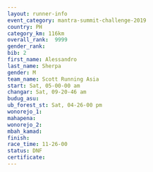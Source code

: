 ```yaml
---
layout: runner-info 
event_category: mantra-summit-challenge-2019 
country: PH
category_km: 116km 
overall_rank:  9999
gender_rank: 
bib: 2
first_name: Alessandro
last_name: Sherpa
gender: M
team_name: Scott Running Asia
start: Sat, 05-00-00 am
changar: Sat, 09-20-46 am
budug_asu: 
ub_forest_st: Sat, 04-26-00 pm
wonorejo_1: 
mahapena: 
wonorejo_2: 
mbah_kamad: 
finish: 
race_time: 11-26-00
status: DNF
certificate: 
---
```

